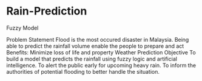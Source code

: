 # Rain-Prediction
Fuzzy Model


Problem Statement
Flood is the most occured disaster in Malaysia.
Being able to predict the rainfall volume enable the people to prepare and act
Benefits:
Minimize loss of life and property
Weather Prediction
Objective
To build a model that predicts the rainfall using fuzzy logic and artificial intelligence.
To alert the public early for upcoming heavy rain.
To inform the authorities of potential flooding to better handle the situation.
